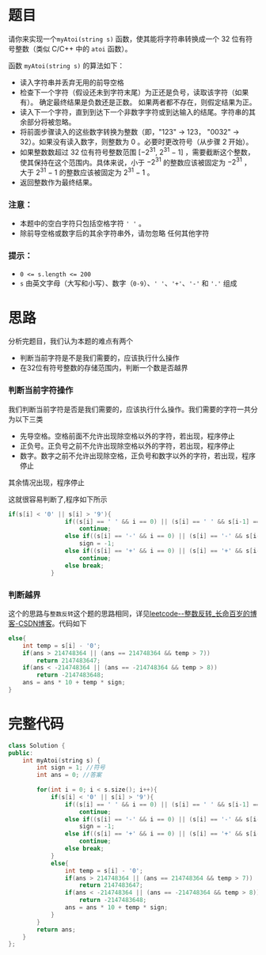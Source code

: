 # 题目

请你来实现一个`myAtoi(string s)` 函数，使其能将字符串转换成一个 32 位有符号整数（类似 C/C++ 中的 `atoi` 函数）。

函数 `myAtoi(string s)` 的算法如下：

- 读入字符串并丢弃无用的前导空格
- 检查下一个字符（假设还未到字符末尾）为正还是负号，读取该字符（如果有）。 确定最终结果是负数还是正数。 如果两者都不存在，则假定结果为正。
- 读入下一个字符，直到到达下一个非数字字符或到达输入的结尾。字符串的其余部分将被忽略。
- 将前面步骤读入的这些数字转换为整数（即，"123" -> 123， "0032" -> 32）。如果没有读入数字，则整数为 0 。必要时更改符号（从步骤 2 开始）。
- 如果整数数超过 32 位有符号整数范围 [$-2^{31}$,  $2^{31}$ − 1] ，需要截断这个整数，使其保持在这个范围内。具体来说，小于 $-2^{31}$ 的整数应该被固定为 $-2^{31}$ ，大于 $2^{31}$ − 1 的整数应该被固定为 $2^{31}$ − 1 。
- 返回整数作为最终结果。

### 注意：

- 本题中的空白字符只包括空格字符 `' '` 。
- 除前导空格或数字后的其余字符串外，请勿忽略 任何其他字符

### **提示：**

- `0 <= s.length <= 200`
- `s` 由英文字母（大写和小写）、数字（`0-9`）、`' '`、`'+'`、`'-'` 和 `'.'` 组成

# 思路

分析完题目，我们认为本题的难点有两个

- 判断当前字符是不是我们需要的，应该执行什么操作
- 在32位有符号整数的存储范围内，判断一个数是否越界

### 判断当前字符操作

我们判断当前字符是否是我们需要的，应该执行什么操作。我们需要的字符一共分为以下三类

- 先导空格。空格前面不允许出现除空格以外的字符，若出现，程序停止
- 正负号。正负号之前不允许出现除空格以外的字符，若出现，程序停止
- 数字。数字之前不允许出现除空格，正负号和数字以外的字符，若出现，程序停止

其余情况出现，程序停止

这就很容易判断了,程序如下所示

```c++
if(s[i] < '0' || s[i] > '9'){
                if((s[i] == ' ' && i == 0) || (s[i] == ' ' && s[i-1] == ' '))
                    continue;
                else if((s[i] == '-' && i == 0) || (s[i] == '-' && s[i-1] == ' '))
                    sign = -1;
                else if((s[i] == '+' && i == 0) || (s[i] == '+' && s[i-1] == ' '))
                    continue;
                else break;
            }
```

### 判断越界

这个的思路与`整数反转`这个题的思路相同，详见[leetcode--整数反转_长命百岁️的博客-CSDN博客](https://blog.csdn.net/qq_52852138/article/details/123297613)。代码如下

```c++
else{
    int temp = s[i] - '0';
    if(ans > 214748364 || (ans == 214748364 && temp > 7))
        return 2147483647;
    if(ans < -214748364 || (ans == -214748364 && temp > 8))
        return -2147483648;
    ans = ans * 10 + temp * sign;
}
```

# 完整代码

```c++
class Solution {
public:
    int myAtoi(string s) {
        int sign = 1; //符号
        int ans = 0; //答案
        
        for(int i = 0; i < s.size(); i++){
            if(s[i] < '0' || s[i] > '9'){
                if((s[i] == ' ' && i == 0) || (s[i] == ' ' && s[i-1] == ' '))
                    continue;
                else if((s[i] == '-' && i == 0) || (s[i] == '-' && s[i-1] == ' '))
                    sign = -1;
                else if((s[i] == '+' && i == 0) || (s[i] == '+' && s[i-1] == ' '))
                    continue;
                else break;
            }
            else{
                int temp = s[i] - '0';
                if(ans > 214748364 || (ans == 214748364 && temp > 7))
                    return 2147483647;
                if(ans < -214748364 || (ans == -214748364 && temp > 8))
                    return -2147483648;
                ans = ans * 10 + temp * sign;
            }
        }
        return ans;
    }
};
```



